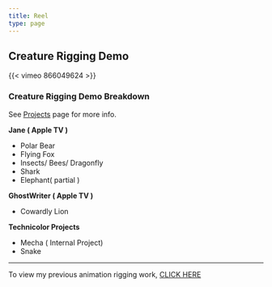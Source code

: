 ```yaml
---
title: Reel
type: page
---
```


## Creature Rigging Demo
{{< vimeo 866049624 >}}
<!-- [Go To Vimeo](https://vimeo.com/866049624) -->
<!-- ![Alt Text](https://media.giphy.com/media/vFKqnCdLPNOKc/giphy.gif) -->


### Creature Rigging Demo Breakdown
See [Projects](/projects/) page for more info.

**Jane ( Apple TV )**
- Polar Bear
- Flying Fox
- Insects/ Bees/ Dragonfly
- Shark
- Elephant( partial )

**GhostWriter ( Apple TV )**
- Cowardly Lion 

**Technicolor Projects**
- Mecha ( Internal Project)
- Snake


---


To view my previous animation rigging work, [CLICK HERE](/legacy_reel/)
